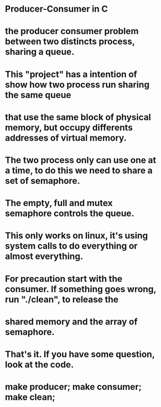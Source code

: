 # Producer-Consumer in C 
# the producer consumer problem between two distincts process, sharing a queue. 

# This "project" has a intention of show how two process run sharing the same queue
# that use the same block of physical memory, but occupy differents addresses of virtual memory.

# The two process only can use one at a time, to do this we need to share a set of semaphore.
# The empty, full and mutex semaphore controls the queue. 

# This only works on linux, it's using system calls to do everything or almost everything. 
# For precaution start with the consumer. If something goes wrong, run "./clean", to release the 
# shared memory and the array of semaphore.    
# That's it. If you have some question, look at the code.

# make producer; make consumer; make clean;  
